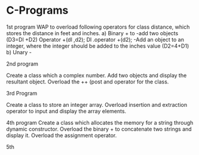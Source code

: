 # C-Programs

1st program
WAP to overload following operators for class distance, which stores the distance in feet
and inches.
a) Binary + to -add two objects (D3=Dl +D2)
   Operator +(dl ,d2);
    Dl .operator +(d2);
    -Add an object to an integer, where the integer should be added to the inches value (D2=4+D1)
b) Unary -

2nd program

Create a class which a complex number. Add two objects and display the resultant object.
Overload the ++ (post and operator for the class.

3rd Program

Create a class to store an integer array. Overload insertion and extraction
operator to input and display the array elements.

4th program
Create a class which allocates the memory for a string through dynamic constructor.
Overload the binary + to concatenate two strings and display it.
Overload the assignment operator.

5th